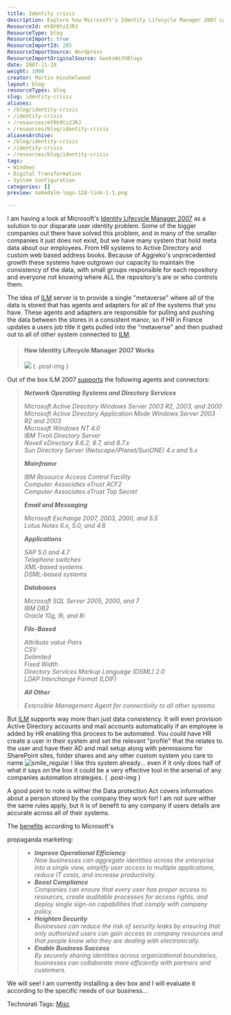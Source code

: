 ```yaml
---
title: Identity crisis
description: Explore how Microsoft's Identity Lifecycle Manager 2007 can streamline user identity management, enhance security, and boost operational efficiency for your business.
ResourceId: mY6h9tz2JRJ
ResourceType: blog
ResourceImport: true
ResourceImportId: 285
ResourceImportSource: Wordpress
ResourceImportOriginalSource: GeeksWithBlogs
date: 2007-11-28
weight: 1000
creator: Martin Hinshelwood
layout: blog
resourceTypes: blog
slug: identity-crisis
aliases:
- /blog/identity-crisis
- /identity-crisis
- /resources/mY6h9tz2JRJ
- /resources/blog/identity-crisis
aliasesArchive:
- /blog/identity-crisis
- /identity-crisis
- /resources/blog/identity-crisis
tags:
- Windows
- Digital Transformation
- System Configuration
categories: []
preview: nakedalm-logo-128-link-1-1.png

---
```

I am having a look at Microsoft's [Identity Lifecycle Manager 2007](http://www.microsoft.com/windowsserver/ilm2007/default.mspx) as a solution to our disparate user identity problem. Some of the bigger companies out there have solved this problem, and in many of the smaller companies it just does not exist, but we have many system that hold meta data about our employees. From HR systems to Active Directory and custom web based address books. Because of Aggreko's unprecedented growth these systems have outgrown our capacity to maintain the consistency of the data, with small groups responsible for each repository and everyone not knowing where ALL the repository's are or who controls them.

The idea of [ILM](http://www.microsoft.com/windowsserver/ilm2007/default.mspx) server is to provide a single "metaverse" where all of the data is stored that has agents and adapters for all of the systems that you have. These agents and adapters are responsible for pulling and pushing the data between the stores in a consistent manor, so if HR in France updates a users job title it gets pulled into the "metaverse" and then pushed out to all of other system connected to [ILM](http://www.microsoft.com/windowsserver/ilm2007/default.mspx).

> #### **How Identity Lifecycle Manager 2007 Works**
>
> [![](images/48505_375x262_miis_f.jpg)](http://www.microsoft.com/windowsserver/ilm2007/overview.mspx)
> { .post-img }

Out of the box ILM 2007 [supports](http://www.microsoft.com/windowsserver/ilm2007/overview.mspx) the following agents and connectors:

> **_Network Operating Systems and Directory Services_**
>
> _Microsoft Active Directory Windows Server 2003 R2, 2003, and 2000  
> Microsoft Active Directory Application Mode Windows Server 2003 R2 and 2003  
> Microsoft Windows NT 4.0  
> IBM Tivoli Directory Server  
> Novell eDirectory 8.6.2, 8.7, and 8.7.x  
> Sun Directory Server (Netscape/iPlanet/SunONE) 4.x and 5.x_
>
> **_Mainframe_**
>
> _IBM Resource Access Control Facility  
> Computer Associates eTrust ACF2  
> Computer Associates eTrust Top Secret_
>
> **_Email and Messaging_**
>
> _Microsoft Exchange 2007, 2003, 2000, and 5.5  
> Lotus Notes 6.x, 5.0, and 4.6_
>
> **_Applications_**
>
> _SAP 5.0 and 4.7  
> Telephone switches  
> XML-based systems  
> DSML-based systems_
>
> **_Databases_**
>
> _Microsoft SQL Server 2005, 2000, and 7  
> IBM DB2  
> Oracle 10g, 9i, and 8i_
>
> **_File-Based_**
>
> _Attribute value Pairs  
> CSV  
> Delimited  
> Fixed Width  
> Directory Services Markup Language (DSML) 2.0  
> LDAP Interchange Format (LDIF)_
>
> **_All Other_**
>
> _Extensible Management Agent for connectivity to all other systems_

But [ILM](http://www.microsoft.com/windowsserver/ilm2007/default.mspx) supports way more than just data consistency. It will even provision Active Directory accounts and mail accounts automatically if an employee is added by HR enabling this process to be automated. You could have HR create a user in their system and set the relevant "profile" that the relates to the user and have their AD and mail setup along with permissions for SharePoint sites, folder shares and any other custom system you care to name ![smile_regular](images/smile_regular-2-2.gif) I like this system already... even if it only does half of what it says on the box it could be a very effective tool in the arsenal of any companies automation strategies.
{ .post-img }

A good point to note is wither the Data protection Act covers information about a person stored by the company they work for! I am not sure wither the same rules apply, but it is of benefit to any company if users details are accurate across all of their systems.

The [benefits](http://www.microsoft.com/windowsserver2003/technologies/idm/default.mspx) according to Microsoft's

propaganda marketing:

> - _**Improve Operational Efficiency**  
>    Now businesses can aggregate identities across the enterprise into a single view, simplify user access to multiple applications, reduce IT costs, and increase productivity._
> - _**Boost Compliance**  
>    Companies can ensure that every user has proper access to resources, create auditable processes for access rights, and deploy single sign-on capabilities that comply with company policy._
> - _**Heighten Security**  
>    Businesses can reduce the risk of security leaks by ensuring that only authorized users can gain access to company resources and that people know who they are dealing with electronically._
> - _**Enable Business Success**  
>    By securely sharing identities across organizational boundaries, businesses can collaborate more efficiently with partners and customers._

We will see! I am currently installing a dev box and I will evaluate it according to the specific needs of our business...

Technorati Tags: [Misc](http://technorati.com/tags/Misc)

